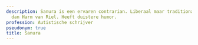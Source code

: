 ```yaml
---
description: Sanura is een ervaren contrarian. Liberaal maar traditionalistischer
  dan Harm van Riel. Heeft duistere humor.
profession: Autistische schrijver
pseudonym: true
title: Sanura
---
```

